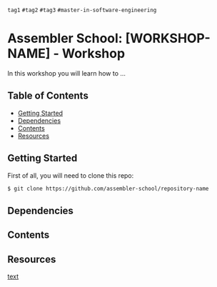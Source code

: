 `tag1` `#tag2` `#tag3` `#master-in-software-engineering`

# Assembler School: [WORKSHOP-NAME] - Workshop <!-- omit in toc -->

In this workshop you will learn how to ...

## Table of Contents <!-- omit in toc -->

- [Getting Started](#getting-started)
- [Dependencies](#dependencies)
- [Contents](#contents)
- [Resources](#resources)

## Getting Started

First of all, you will need to clone this repo:

```bash
$ git clone https://github.com/assembler-school/repository-name
```

## Dependencies

## Contents

## Resources

[text](https://link)
